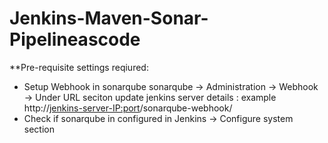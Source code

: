 # Jenkins-Maven-Sonar-Pipelineascode

**Pre-requisite settings reqiured:

- Setup Webhook in sonarqube 
   sonarqube -> Administration -> Webhook -> Under URL seciton update jenkins server details : example http://<jenkins-server-IP:port>/sonarqube-webhook/
- Check if sonarqube in configured in Jenkins -> Configure system  section 

